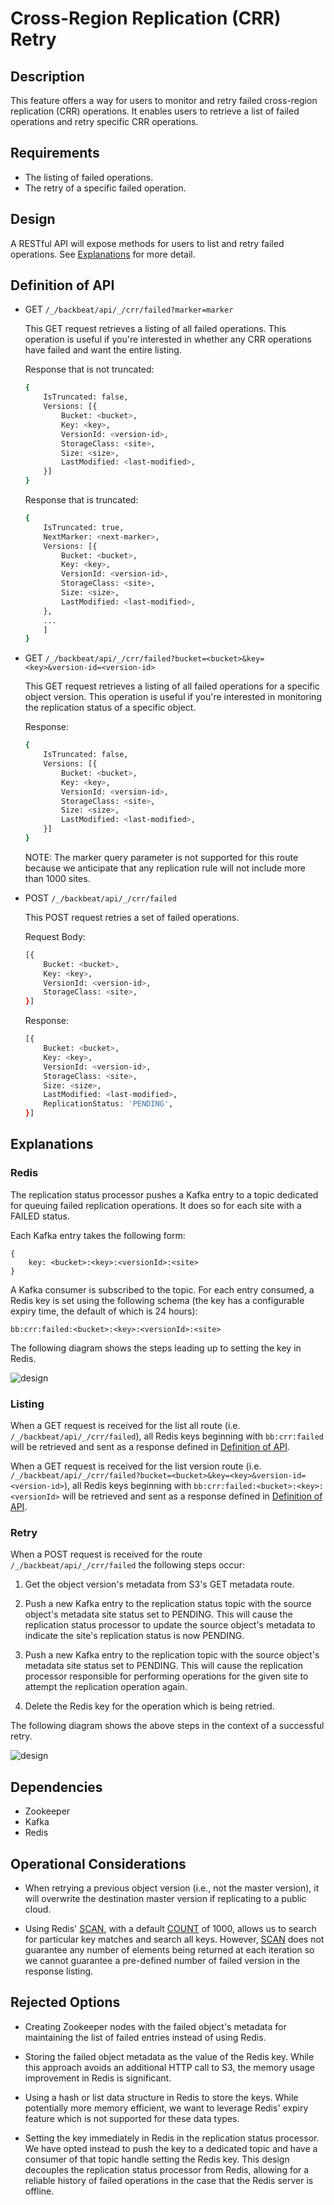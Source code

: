 # Cross-Region Replication (CRR) Retry

## Description

This feature offers a way for users to monitor and retry failed cross-region
replication (CRR) operations. It enables users to retrieve a list of failed
operations and retry specific CRR operations.

## Requirements

* The listing of failed operations.
* The retry of a specific failed operation.

## Design

A RESTful API will expose methods for users to list and retry failed operations.
See [Explanations](#explanations) for more detail.

## Definition of API

* GET `/_/backbeat/api/_/crr/failed?marker=marker`

    This GET request retrieves a listing of all failed operations. This
    operation is useful if you're interested in whether any CRR operations have
    failed and want the entire listing.

    Response that is not truncated:

    ```sh
    {
        IsTruncated: false,
        Versions: [{
            Bucket: <bucket>,
            Key: <key>,
            VersionId: <version-id>,
            StorageClass: <site>,
            Size: <size>,
            LastModified: <last-modified>,
        }]
    }
    ```

    Response that is truncated:

    ```sh
    {
        IsTruncated: true,
        NextMarker: <next-marker>,
        Versions: [{
            Bucket: <bucket>,
            Key: <key>,
            VersionId: <version-id>,
            StorageClass: <site>,
            Size: <size>,
            LastModified: <last-modified>,
        },
        ...
        ]
    }
    ```

* GET `/_/backbeat/api/_/crr/failed?bucket=<bucket>&key=<key>&version-id=<version-id>`

    This GET request retrieves a listing of all failed operations for a specific
    object version. This operation is useful if you're interested in monitoring
    the replication status of a specific object.

    Response:

    ```sh
    {
        IsTruncated: false,
        Versions: [{
            Bucket: <bucket>,
            Key: <key>,
            VersionId: <version-id>,
            StorageClass: <site>,
            Size: <size>,
            LastModified: <last-modified>,
        }]
    }
    ```

    NOTE: The marker query parameter is not supported for this route because we
    anticipate that any replication rule will not include more than 1000 sites.

* POST `/_/backbeat/api/_/crr/failed`

    This POST request retries a set of failed operations.

    Request Body:

    ```sh
    [{
        Bucket: <bucket>,
        Key: <key>,
        VersionId: <version-id>,
        StorageClass: <site>,
    }]
    ```

    Response:

    ```sh
    [{
        Bucket: <bucket>,
        Key: <key>,
        VersionId: <version-id>,
        StorageClass: <site>,
        Size: <size>,
        LastModified: <last-modified>,
        ReplicationStatus: 'PENDING',
    }]
    ```

## Explanations

### Redis

The replication status processor pushes a Kafka entry to a topic dedicated for
queuing failed replication operations. It does so for each site with a FAILED
status.

Each Kafka entry takes the following form:

```
{
    key: <bucket>:<key>:<versionId>:<site>
}
```

A Kafka consumer is subscribed to the topic. For each entry consumed, a Redis
key is set using the following schema (the key has a configurable expiry time,
the default of which is 24 hours):

```
bb:crr:failed:<bucket>:<key>:<versionId>:<site>
```

The following diagram shows the steps leading up to setting the key in Redis.

![design](/res/object-failure-scenario.png)

### Listing

When a GET request is received for the list all route (i.e.
`/_/backbeat/api/_/crr/failed`), all Redis keys beginning with `bb:crr:failed`
will be retrieved and sent as a response defined in [Definition of
API](#definition-of-api).

When a GET request is received for the list version route (i.e.
`/_/backbeat/api/_/crr/failed?bucket=<bucket>&key=<key>&version-id=<version-id>`),
all Redis keys beginning with `bb:crr:failed:<bucket>:<key>:<versionId>` will be
retrieved and sent as a response defined in [Definition of
API](#definition-of-api).

### Retry

When a POST request is received for the route `/_/backbeat/api/_/crr/failed` the
following steps occur:

1. Get the object version's metadata from S3's GET metadata route.

2. Push a new Kafka entry to the replication status topic with the source
   object's metadata site status set to PENDING. This will cause the replication
   status processor to update the source object's metadata to indicate the
   site's replication status is now PENDING.

3. Push a new Kafka entry to the replication topic with the source object's
   metadata site status set to PENDING. This will cause the replication
   processor responsible for performing operations for the given site to attempt
   the replication operation again.

4. Delete the Redis key for the operation which is being retried.

The following diagram shows the above steps in the context of a successful
retry.

![design](/res/object-retry-scenario.png)

## Dependencies

* Zookeeper
* Kafka
* Redis

## Operational Considerations

* When retrying a previous object version (i.e., not the master version), it
  will overwrite the destination master version if replicating to a public
  cloud.

* Using Redis' [SCAN](https://redis.io/commands/scan), with a default
  [COUNT](https://redis.io/commands/scan#the-count-option) of 1000, allows us to
  search for particular key matches and search all keys. However,
  [SCAN](https://redis.io/commands/scan) does not guarantee any number of
  elements being returned at each iteration so we cannot guarantee a
  pre-defined number of failed version in the response listing.

## Rejected Options

* Creating Zookeeper nodes with the failed object's metadata for maintaining the
  list of failed entries instead of using Redis.

* Storing the failed object metadata as the value of the Redis key. While this
  approach avoids an additional HTTP call to S3, the memory usage improvement in
  Redis is significant.

* Using a hash or list data structure in Redis to store the keys. While
  potentially more memory efficient, we want to leverage Redis' expiry feature
  which is not supported for these data types.

* Setting the key immediately in Redis in the replication status processor. We
  have opted instead to push the key to a dedicated topic and have a consumer of
  that topic handle setting the Redis key. This design decouples the replication
  status processor from Redis, allowing for a reliable history of failed
  operations in the case that the Redis server is offline.